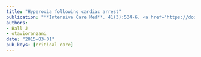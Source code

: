 ```yaml
---
title: "Hyperoxia following cardiac arrest"
publication: "**Intensive Care Med**. 41(3):534-6. <a href='https://doi.org/10.1007/s00134-015-3660-1' target='_blank' rel='noopener noreferrer'>10.1007/s00134-015-3660-1</a>"
authors:
- Ball J
- otavioranzani
date: "2015-03-01"
pub_keys: [critical care]
---
```

